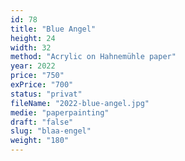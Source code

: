 ```yaml
---
id: 78
title: "Blue Angel"
height: 24
width: 32
method: "Acrylic on Hahnemühle paper"
year: 2022
price: "750"
exPrice: "700"
status: "privat"
fileName: "2022-blue-angel.jpg"
medie: "paperpainting"
draft: "false"
slug: "blaa-engel"
weight: "180"
---
```

